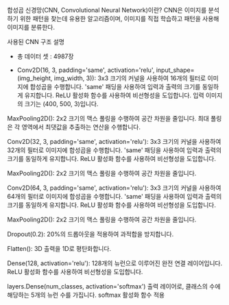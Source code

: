 합성곱 신경망(CNN, Convolutional Neural Network)이란? 
CNN은 이미지를 분석하기 위한 패턴을 찾는데 유용한 알고리즘이며, 이미지를 직접 학습하고 패턴을 사용해 이미지를 분류한다.

사용된 CNN 구조 설명 
- 총 데이터 셋 : 4987장
  
- Conv2D(16, 3, padding='same', activation='relu', input_shape=(img_height, img_width, 3)):
3x3 크기의 커널을 사용하여 16개의 필터로 이미지에 합성곱을 수행합니다.
'same' 패딩을 사용하여 입력과 출력의 크기를 동일하게 유지합니다.
ReLU 활성화 함수를 사용하여 비선형성을 도입합니다.
입력 이미지의 크기는 (400, 500, 3)입니다.

MaxPooling2D():
2x2 크기의 맥스 풀링을 수행하여 공간 차원을 줄입니다.
최대 풀링은 각 영역에서 최댓값을 추출하는 연산을 수행합니다.

Conv2D(32, 3, padding='same', activation='relu'):
3x3 크기의 커널을 사용하여 32개의 필터로 이미지에 합성곱을 수행합니다.
'same' 패딩을 사용하여 입력과 출력의 크기를 동일하게 유지합니다.
ReLU 활성화 함수를 사용하여 비선형성을 도입합니다.

MaxPooling2D():
2x2 크기의 맥스 풀링을 수행하여 공간 차원을 줄입니다.

Conv2D(64, 3, padding='same', activation='relu'):
3x3 크기의 커널을 사용하여 64개의 필터로 이미지에 합성곱을 수행합니다.
'same' 패딩을 사용하여 입력과 출력의 크기를 동일하게 유지합니다.
ReLU 활성화 함수를 사용하여 비선형성을 도입합니다.

MaxPooling2D():
2x2 크기의 맥스 풀링을 수행하여 공간 차원을 줄입니다.

Dropout(0.2):
20%의 드롭아웃을 적용하여 과적합을 방지합니다.

Flatten():
3D 출력을 1D로 평탄화합니다.

Dense(128, activation='relu'):
128개의 뉴런으로 이루어진 완전 연결 레이어입니다.
ReLU 활성화 함수를 사용하여 비선형성을 도입합니다.

layers.Dense(num_classes, activation='softmax') 
출력 레이어로, 클래스의 수에 해당하는 5개의 뉴런 수를 가집니다. softmax 활성화 함수 적용
